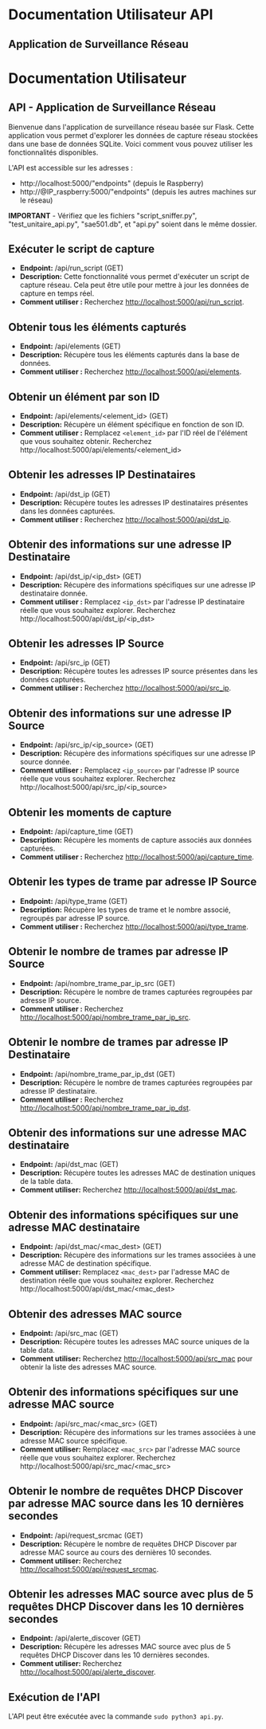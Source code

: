 # Documentation Utilisateur API
## Application de Surveillance Réseau

# Documentation Utilisateur

## API - Application de Surveillance Réseau

Bienvenue dans l'application de surveillance réseau basée sur Flask. Cette application vous permet d'explorer les données de capture réseau stockées dans une base de données SQLite. Voici comment vous pouvez utiliser les fonctionnalités disponibles.

L'API est accessible sur les adresses :
- http://localhost:5000/"endpoints" (depuis le Raspberry)
- http://@IP_raspberry:5000/"endpoints" (depuis les autres machines sur le réseau)

**IMPORTANT** - Vérifiez que les fichiers "script_sniffer.py", "test_unitaire_api.py", "sae501.db", et "api.py" soient dans le même dossier.


## Exécuter le script de capture

- **Endpoint:** /api/run_script (GET)
- **Description:** Cette fonctionnalité vous permet d'exécuter un script de capture réseau. Cela peut être utile pour mettre à jour les données de capture en temps réel.
- **Comment utiliser :** Recherchez [http://localhost:5000/api/run_script](http://localhost:5000/api/run_script).


## Obtenir tous les éléments capturés

- **Endpoint:** /api/elements (GET)
- **Description:** Récupère tous les éléments capturés dans la base de données.
- **Comment utiliser :** Recherchez [http://localhost:5000/api/elements](http://localhost:5000/api/elements).


## Obtenir un élément par son ID

- **Endpoint:** /api/elements/<element_id> (GET)
- **Description:** Récupère un élément spécifique en fonction de son ID.
- **Comment utiliser :** Remplacez `<element_id>` par l'ID réel de l'élément que vous souhaitez obtenir. Recherchez http://localhost:5000/api/elements/<element_id>


## Obtenir les adresses IP Destinataires

- **Endpoint:** /api/dst_ip (GET)
- **Description:** Récupère toutes les adresses IP destinataires présentes dans les données capturées.
- **Comment utiliser :** Recherchez [http://localhost:5000/api/dst_ip](http://localhost:5000/api/dst_ip).


## Obtenir des informations sur une adresse IP Destinataire

- **Endpoint:** /api/dst_ip/<ip_dst> (GET)
- **Description:** Récupère des informations spécifiques sur une adresse IP destinataire donnée.
- **Comment utiliser :** Remplacez `<ip_dst>` par l'adresse IP destinataire réelle que vous souhaitez explorer. Recherchez http://localhost:5000/api/dst_ip/<ip_dst>


## Obtenir les adresses IP Source

- **Endpoint:** /api/src_ip (GET)
- **Description:** Récupère toutes les adresses IP source présentes dans les données capturées.
- **Comment utiliser :** Recherchez [http://localhost:5000/api/src_ip](http://localhost:5000/api/src_ip).


## Obtenir des informations sur une adresse IP Source

- **Endpoint:** /api/src_ip/<ip_source> (GET)
- **Description:** Récupère des informations spécifiques sur une adresse IP source donnée.
- **Comment utiliser :** Remplacez `<ip_source>` par l'adresse IP source réelle que vous souhaitez explorer. Recherchez http://localhost:5000/api/src_ip/<ip_source>


## Obtenir les moments de capture

- **Endpoint:** /api/capture_time (GET)
- **Description:** Récupère les moments de capture associés aux données capturées.
- **Comment utiliser :** Recherchez [http://localhost:5000/api/capture_time](http://localhost:5000/api/capture_time).


## Obtenir les types de trame par adresse IP Source

- **Endpoint:** /api/type_trame (GET)
- **Description:** Récupère les types de trame et le nombre associé, regroupés par adresse IP source.
- **Comment utiliser :** Recherchez [http://localhost:5000/api/type_trame](http://localhost:5000/api/type_trame).


## Obtenir le nombre de trames par adresse IP Source

- **Endpoint:** /api/nombre_trame_par_ip_src (GET)
- **Description:** Récupère le nombre de trames capturées regroupées par adresse IP source.
- **Comment utiliser :** Recherchez [http://localhost:5000/api/nombre_trame_par_ip_src](http://localhost:5000/api/nombre_trame_par_ip_src).


## Obtenir le nombre de trames par adresse IP Destinataire

- **Endpoint:** /api/nombre_trame_par_ip_dst (GET)
- **Description:** Récupère le nombre de trames capturées regroupées par adresse IP destinataire.
- **Comment utiliser :** Recherchez [http://localhost:5000/api/nombre_trame_par_ip_dst](http://localhost:5000/api/nombre_trame_par_ip_dst).


## Obtenir des informations sur une adresse MAC destinataire

- **Endpoint:** /api/dst_mac (GET)
- **Description:** Récupère toutes les adresses MAC de destination uniques de la table data.
- **Comment utiliser:** Recherchez [http://localhost:5000/api/dst_mac](http://localhost:5000/api/dst_mac).


## Obtenir des informations spécifiques sur une adresse MAC destinataire

- **Endpoint:** /api/dst_mac/<mac_dest> (GET)
- **Description:** Récupère des informations sur les trames associées à une adresse MAC de destination spécifique.
- **Comment utiliser:** Remplacez `<mac_dest>` par l'adresse MAC de destination réelle que vous souhaitez explorer. Recherchez http://localhost:5000/api/dst_mac/<mac_dest>


## Obtenir des adresses MAC source

- **Endpoint:** /api/src_mac (GET)
- **Description:** Récupère toutes les adresses MAC source uniques de la table data.
- **Comment utiliser:** Recherchez [http://localhost:5000/api/src_mac](http://localhost:5000/api/src_mac) pour obtenir la liste des adresses MAC source.


## Obtenir des informations spécifiques sur une adresse MAC source

- **Endpoint:** /api/src_mac/<mac_src> (GET)
- **Description:** Récupère des informations sur les trames associées à une adresse MAC source spécifique.
- **Comment utiliser:** Remplacez `<mac_src>` par l'adresse MAC source réelle que vous souhaitez explorer. Recherchez http://localhost:5000/api/src_mac/<mac_src>


## Obtenir le nombre de requêtes DHCP Discover par adresse MAC source dans les 10 dernières secondes

- **Endpoint:** /api/request_srcmac (GET)
- **Description:** Récupère le nombre de requêtes DHCP Discover par adresse MAC source au cours des dernières 10 secondes.
- **Comment utiliser:** Recherchez [http://localhost:5000/api/request_srcmac](http://localhost:5000/api/request_srcmac).


## Obtenir les adresses MAC source avec plus de 5 requêtes DHCP Discover dans les 10 dernières secondes

- **Endpoint:** /api/alerte_discover (GET)
- **Description:** Récupère les adresses MAC source avec plus de 5 requêtes DHCP Discover dans les 10 dernières secondes.
- **Comment utiliser:** Recherchez [http://localhost:5000/api/alerte_discover](http://localhost:5000/api/alerte_discover).


## Exécution de l'API

L'API peut être exécutée avec la commande `sudo python3 api.py`.
